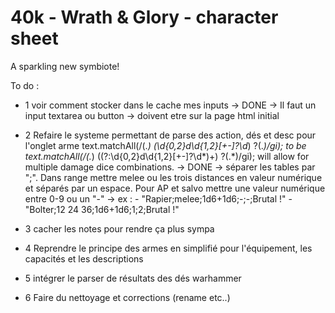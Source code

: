 # 40k - Wrath & Glory - character sheet

A sparkling new symbiote!


To do : 
- 1 voir comment stocker dans le cache mes inputs
        -> DONE
        -> Il faut un input textarea ou button -> doivent etre sur la page html initial


- 2 Refaire le systeme permettant de parse des action, dés et desc pour l'onglet arme
text.matchAll(/(.*) (\d{0,2}d\d{1,2}[+-]?\d*) ?(.*)/gi);
to be
text.matchAll(/(.*) ((?:\d{0,2}d\d{1,2}[+-]?\d*)+) ?(.*)/gi);
will allow for multiple damage dice combinations.
    -> DONE
    -> séparer les tables par ";". Dans range mettre melee ou les trois distances en valeur numérique et séparés par un espace. Pour AP et salvo mettre une valeur numérique entre 0-9 ou un "-"
        -> ex : - "Rapier;melee;1d6+1d6;-;-;Brutal !"
                - "Bolter;12 24 36;1d6+1d6;1;2;Brutal !"

- 3 cacher les notes pour rendre ça plus sympa
- 4 Reprendre le principe des armes en simplifié pour l'équipement, les capacités et les descriptions
- 5 intégrer le parser de résultats des dés warhammer
- 6 Faire du nettoyage et corrections (rename etc..)

